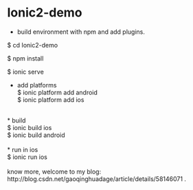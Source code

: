 # Ionic2-demo
* build environment with npm and add plugins.

$ cd Ionic2-demo

$ npm install

$ ionic serve   

* add platforms</br>
$ ionic platform add android</br>
$ ionic platform add ios</br>
</br>
* build</br>
$ ionic build ios</br>
$ ionic build android</br>
</br>
* run in ios</br>
$ ionic run ios</br>
</br>
know more, welcome to my blog: http://blog.csdn.net/gaoqinghuadage/article/details/58146071 .
